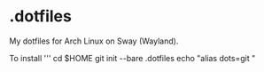 # .dotfiles
My dotfiles for Arch Linux on Sway (Wayland).

To install
'''
cd $HOME
git init --bare .dotfiles
echo "alias dots=git "
